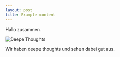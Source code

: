 ```yaml
---
layout: post
title: Example content
---
```



Hallo zusammen.

![Deepe Thoughts](https://media.istockphoto.com/photos/pensive-bearded-midaged-man-with-tablet-at-kitchen-table-picture-id821860264?s=2048x2048)

Wir haben deepe thoughts und sehen dabei gut aus.

